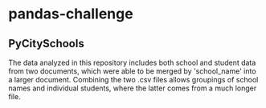 # pandas-challenge
## PyCitySchools
The data analyzed in this repository includes both school and student data from two documents, which were able to be merged by 'school_name' into a larger document. Combining the two .csv files allows groupings of school names and individual students, where the latter comes from a much longer file.